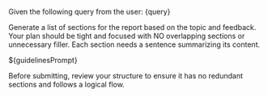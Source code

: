 Given the following query from the user:
<QUERY>
{query}
</QUERY>

Generate a list of sections for the report based on the topic and feedback.
Your plan should be tight and focused with NO overlapping sections or unnecessary filler. Each section needs a sentence summarizing its content.

${guidelinesPrompt}

Before submitting, review your structure to ensure it has no redundant sections and follows a logical flow.